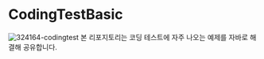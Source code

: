 # CodingTestBasic
![324164-codingtest](https://user-images.githubusercontent.com/59002243/114838087-51dbf600-9e0f-11eb-864b-712f91608702.jpg)
본 리포지토리는 코딩 테스트에 자주 나오는 예제를 자바로 해결해 공유합니다.
